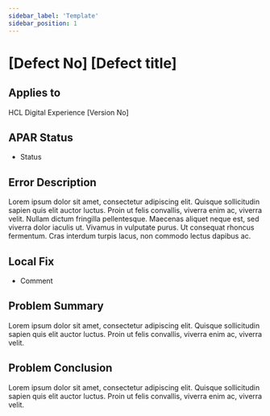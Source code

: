 ```yaml
---
sidebar_label: 'Template'
sidebar_position: 1
---
```


# [Defect No] [Defect title]

## Applies to

HCL Digital Experience [Version No]

## APAR Status

* Status

## Error Description

Lorem ipsum dolor sit amet, consectetur adipiscing elit. Quisque sollicitudin sapien quis elit auctor luctus. Proin ut felis convallis, viverra enim ac, viverra velit. Nullam dictum fringilla pellentesque. Maecenas aliquet neque est, sed viverra dolor iaculis ut. Vivamus in vulputate purus. Ut consequat rhoncus fermentum. Cras interdum turpis lacus, non commodo lectus dapibus ac.

## Local Fix

* Comment

## Problem Summary

Lorem ipsum dolor sit amet, consectetur adipiscing elit. Quisque sollicitudin sapien quis elit auctor luctus. Proin ut felis convallis, viverra enim ac, viverra velit.

## Problem Conclusion

Lorem ipsum dolor sit amet, consectetur adipiscing elit. Quisque sollicitudin sapien quis elit auctor luctus. Proin ut felis convallis, viverra enim ac, viverra velit.